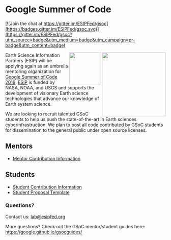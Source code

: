 # Google Summer of Code

[![Join the chat at https://gitter.im/ESIPFed/gsoc](https://badges.gitter.im/ESIPFed/gsoc.svg)](https://gitter.im/ESIPFed/gsoc?utm_source=badge&utm_medium=badge&utm_campaign=pr-badge&utm_content=badge)

<img src="http://www.esipfed.org/sites/default/files/esip-logo.png" align="right" width="200" />
<img src="https://summerofcode.withgoogle.com/static/img/og-image.png" align="right" width="100" />

Earth Science Information Partners (ESIP) will be applying again as an umbrella mentoring organization
for [Google Summer of Code 2019][GSOC]. [ESIP][ESIP] is funded by NASA, NOAA, and USGS and supports the development of visionary Earth science technologies that advance our knowledge of Earth system science. 

We are looking to recruit talented GSoC students to help us push the state-of-the-art in Earth sciences cyberinfrastruction. We plan to post all code contributed by GSoC students for dissemination to the general public under open source licenses.

## Mentors
* [Mentor Contribution Information][MCG]

## Students
* [Student Contribution Information][SCG]
* [Student Proposal Template][SPT]

### Questions?

Contact us: lab@esipfed.org

More questions? Check out the GSoC mentor/student guides here: https://google.github.io/gsocguides/

[ESIP]: https://esipfed.org
[GSOC]: https://summerofcode.withgoogle.com/
[MCG]: MENTOR-contribution-guide.md
[SPT]: STUDENT-proposal.md
[SCG]: STUDENT-contribution-guide.md
